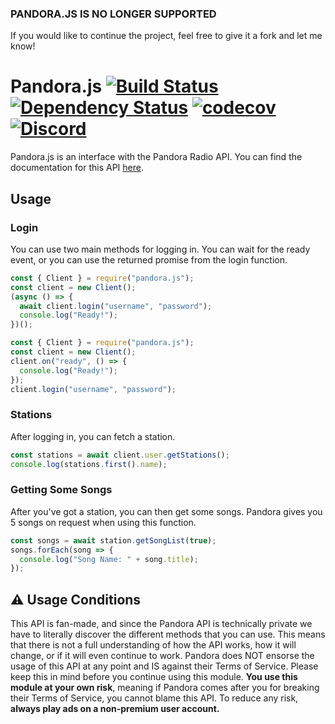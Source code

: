 ### PANDORA.JS IS NO LONGER SUPPORTED
If you would like to continue the project, feel free to give it a fork and let me know!

# Pandora.js [![Build Status](https://secure.travis-ci.org/FireController1847/Pandora.js.svg)](http://travis-ci.org/FireController1847/Pandora.js) [![Dependency Status](https://david-dm.org/FireController1847/Pandora.js.svg)](https://david-dm.org/FireController1847/Pandora.js) [![codecov](https://codecov.io/gh/FireController1847/Pandora.js/branch/master/graph/badge.svg)](https://codecov.io/gh/FireController1847/Pandora.js) [![Discord](https://img.shields.io/discord/173146091640848384.svg)](https://discord.gg/0xxkiR1rO4zRsYLp)

Pandora.js is an interface with the Pandora Radio API. You can find the documentation for this API [here](https://firecontroller1847.github.io/Pandora.js-Docs/).

## Usage
### Login
You can use two main methods for logging in. You can wait for the ready event, or you can use the returned promise from the login function.
```js
const { Client } = require("pandora.js");
const client = new Client();
(async () => {
  await client.login("username", "password");
  console.log("Ready!");
})();
```
```js
const { Client } = require("pandora.js");
const client = new Client();
client.on("ready", () => {
  console.log("Ready!");
});
client.login("username", "password");
```

### Stations
After logging in, you can fetch a station.
```js
const stations = await client.user.getStations();
console.log(stations.first().name);
```

### Getting Some Songs
After you've got a station, you can then get some songs.
Pandora gives you 5 songs on request when using this function.
```js
const songs = await station.getSongList(true);
songs.forEach(song => {
  console.log("Song Name: " + song.title);
});
```

## ⚠ Usage Conditions
This API is fan-made, and since the Pandora API is technically private we have to literally discover the different methods that you can use. This means that there is not a full understanding of how the API works, how it will change, or if it will even continue to work. Pandora does NOT ensorse the usage of this API at any point and IS against their Terms of Service. Please keep this in mind before you continue using this module. **You use this module at your own risk**, meaning if Pandora comes after you for breaking their Terms of Service, you cannot blame this API. To reduce any risk, **always play ads on a non-premium user account.**
